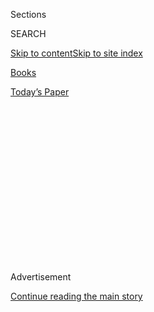 <div id="app">

<div>

<div>

<div>

<div class="NYTAppHideMasthead css-1q2w90k e1suatyy0">

<div class="section css-ui9rw0 e1suatyy2">

<div class="css-eph4ug er09x8g0">

<div class="css-6n7j50">

</div>

<span class="css-1dv1kvn">Sections</span>

<div class="css-10488qs">

<span class="css-1dv1kvn">SEARCH</span>

</div>

[Skip to content](#site-content)[Skip to site
index](#site-index)

</div>

<div id="masthead-section-label" class="css-1wr3we4 eaxe0e00">

[Books](https://www.nytimes3xbfgragh.onion/section/books)

</div>

<div class="css-10698na e1huz5gh0">

</div>

</div>

<div id="masthead-bar-one" class="section hasLinks css-15hmgas e1csuq9d3">

<div class="css-uqyvli e1csuq9d0">

</div>

<div class="css-1uqjmks e1csuq9d1">

</div>

<div class="css-9e9ivx">

[](https://myaccount.nytimes3xbfgragh.onion/auth/login?response_type=cookie&client_id=vi)

</div>

<div class="css-1bvtpon e1csuq9d2">

[Today’s
Paper](https://www.nytimes3xbfgragh.onion/section/todayspaper)

</div>

</div>

</div>

</div>

<div data-aria-hidden="false">

<div id="site-content" data-role="main">

<div>

<div class="css-1aor85t" style="opacity:0.000000001;z-index:-1;visibility:hidden">

<div class="css-1hqnpie">

<div class="css-epjblv">

<span class="css-17xtcya">[Books](/section/books)</span><span class="css-x15j1o">|</span><span class="css-fwqvlz">Colum
McCann’s New Novel Makes a Good-Intentioned Collage Out of Real
Tragedy</span>

</div>

<div class="css-k008qs">

<div class="css-1iwv8en">

<span class="css-18z7m18"></span>

<div>

</div>

</div>

<span class="css-1n6z4y">https://nyti.ms/38C1s3I</span>

<div class="css-1705lsu">

<div class="css-4xjgmj">

<div class="css-4skfbu" data-role="toolbar" data-aria-label="Social Media Share buttons, Save button, and Comments Panel with current comment count" data-testid="share-tools">

  - 
  - 
  - 
  - 
    
    <div class="css-6n7j50">
    
    </div>

  - 
  - 

</div>

</div>

</div>

</div>

</div>

</div>

<div id="NYT_TOP_BANNER_REGION" class="css-13pd83m">

</div>

<div id="top-wrapper" class="css-1sy8kpn">

<div id="top-slug" class="css-l9onyx">

Advertisement

</div>

[Continue reading the main
story](#after-top)

<div class="ad top-wrapper" style="text-align:center;height:100%;display:block;min-height:250px">

<div id="top" class="place-ad" data-position="top" data-size-key="top">

</div>

</div>

<div id="after-top">

</div>

</div>

<div id="sponsor-wrapper" class="css-1hyfx7x">

<div id="sponsor-slug" class="css-19vbshk">

Supported by

</div>

[Continue reading the main
story](#after-sponsor)

<div id="sponsor" class="ad sponsor-wrapper" style="text-align:center;height:100%;display:block">

</div>

<div id="after-sponsor">

</div>

</div>

[Books of The
Times](/column/books-of-the-times "Books of The Times")

<div class="css-1vkm6nb ehdk2mb0">

# Colum McCann’s New Novel Makes a Good-Intentioned Collage Out of Real Tragedy

</div>

<div class="css-xt80pu e12qa4dv0">

<div class="css-18e8msd">

<div class="css-vp77d3 epjyd6m0">

<div class="css-1baulvz">

By [<span class="css-1baulvz last-byline" itemprop="name">Dwight
Garner</span>](https://www.nytimes3xbfgragh.onion/by/dwight-garner)

</div>

</div>

  - 
    
    <div class="css-ld3wwf e16638kd2">
    
    Feb. 19,
    2020
    
    </div>

  - 
    
    <div class="css-4xjgmj">
    
    <div class="css-d8bdto" data-role="toolbar" data-aria-label="Social Media Share buttons, Save button, and Comments Panel with current comment count" data-testid="share-tools">
    
      - 
      - 
      - 
      - 
        
        <div class="css-6n7j50">
        
        </div>
    
      - 
      - 
    
    </div>
    
    </div>

</div>

</div>

<div class="css-79elbk" data-testid="photoviewer-wrapper">

<div class="css-z3e15g" data-testid="photoviewer-wrapper-hidden">

</div>

<div class="css-1a48zt4 ehw59r15" data-testid="photoviewer-children">

![<span class="css-cnj6d5 e1z0qqy90" itemprop="copyrightHolder"><span class="css-1ly73wi e1tej78p0">Credit...</span><span><span>Sonny
Figueroa/The New York
Times</span></span></span>](https://static01.graylady3jvrrxbe.onion/images/2020/02/20/books/19bookmccann1/19bookmccann1-articleLarge.jpg?quality=75&auto=webp&disable=upscale)

</div>

</div>

<div class="css-170u9t6">

<div class="css-u7fh8e">

<div class="css-79elbk">

Buy Book<span data-aria-hidden="true">
    ▾</span>

  - [Amazon](https://www.amazon.com/gp/search?index=books&tag=NYTBSREV-20&field-keywords=Apeirogon+Colum+McCann)
  - [Apple
    Books](https://du-gae-books-dot-nyt-du-prd.appspot.com/buy?title=Apeirogon&author=Colum+McCann)
  - [Barnes and
    Noble](https://www.anrdoezrs.net/click-7990613-11819508?url=https%3A%2F%2Fwww.barnesandnoble.com%2Fw%2F%3Fean%3D9781400069606)
  - [Books-A-Million](https://www.anrdoezrs.net/click-7990613-35140?url=https%3A%2F%2Fwww.booksamillion.com%2Fp%2FApeirogon%2FColum%2BMcCann%2F9781400069606)
  - [Bookshop](https://bookshop.org/a/3546/9781400069606)
  - [Indiebound](https://www.indiebound.org/book/9781400069606?aff=NYT)

</div>

When you purchase an independently reviewed book through our site, we
earn an affiliate
commission.

</div>

</div>

<div class="section meteredContent css-1r7ky0e" name="articleBody" itemprop="articleBody">

<div class="css-1fanzo5 StoryBodyCompanionColumn">

<div class="css-53u6y8">

Colum McCann’s new novel, “Apeirogon,” is based on an uplifting true
story. It’s about two fathers — Rami Elhanan, an Israeli, and Bassam
Aramin, a Palestinian — who each lost a young daughter to senseless
violence. They have become friends and work together, through an
organization called Combatants for Peace, to bring the opposing sides
together.

McCann takes their story and drops it to the ground, where it shatters.
To read “Apeirogon” is to watch him pick up the shards. As befits a
writer who ruminates about the nature of storytelling, there are 1,001
of these shards, each numbered, in a homage to “One Thousand and One
Nights,” the collection of Middle Eastern folk tales.

This is an early warning sign. It is possible to admire “One Thousand
and One Nights” while having learned through hard experience that a
writer who derives too much inspiration from it is generally one to
avoid, unless what’s desired is a self-inflicted intellectual
glitter-bombing. The Time magazine film critic Stephanie Zacharek,
writing on Twitter, recently called “storytelling” a “jazz-hands word.”
“Apeirogon” is a jazz-hands novel.

In many of McCann’s 1,001 shards, we follow Rami and Bassam in something
like real time. They attend meetings, give lectures, worry about
crossing border checkpoints. In others, we flash back to earlier points
in their lives. From multiple angles, we witness the events that led to
their daughters being killed.

</div>

</div>

<div class="css-1fanzo5 StoryBodyCompanionColumn">

<div class="css-53u6y8">

Rami and Bassam no longer want to silo their suffering. They want for
their grandchildren what the narrator of the Israeli writer David
Grossman’s exquisite novel [“See Under:
Love”](https://www.nytimes3xbfgragh.onion/1989/04/04/books/books-of-the-times-wrestling-with-the-beast-of-the-holocaust.html)
wanted, “to live in this world from birth to death and know nothing of
war.” You sense you would like Rami and Bassam if you got to know them.

But we are not allowed to settle into the texture and nuance of their
experience. We’re evicted from the narrative on almost every page so
that McCann can tweezer in arty and only vaguely relevant facts about
birds, or about John Cage’s music, or about the Dead Sea Scrolls or the
derivation of the word “dextrose.”

He’s going for a collage effect. He’d like to chime with Shirley
MacLaine in “The Apartment,” who looks into a broken mirror and says to
Jack Lemmon: “I like it that way. Makes me look the way I feel.”

McCann’s shards are set apart from one another on the page by a
thumb’s-width of white space. They are tiles without grout. This
trending method of organizing a novel (for example, [Jenny
Offill](https://www.nytimes3xbfgragh.onion/2020/01/31/books/review-weather-jenny-offill.html))
is not yet insufferable but has a trap door: It exaggerates a writer’s
weaknesses.

<div class="css-79elbk" data-testid="photoviewer-wrapper">

<div class="css-z3e15g" data-testid="photoviewer-wrapper-hidden">

</div>

<div class="css-1a48zt4 ehw59r15" data-testid="photoviewer-children">

<div class="css-zgakxe erfvjey0">

<span class="css-1ly73wi e1tej78p0">Image</span>

<div class="css-zjzyr8">

<div data-testid="lazyimage-container" style="height:580px">

</div>

</div>

</div>

<span class="css-16f3y1r e13ogyst0" data-aria-hidden="true">Colum
McCann, whose new novel is
“Apeirogon.”</span><span class="css-cnj6d5 e1z0qqy90" itemprop="copyrightHolder"><span class="css-1ly73wi e1tej78p0">Credit...</span><span>Elizabeth
Eagle</span></span>

</div>

</div>

Offill’s weakness is that, despite her comic tone, her wit can fizzle.
McCann’s is that, even in his best novels, such as the National Book
Award-winning [“Let the Great World
Spin”](https://www.nytimes3xbfgragh.onion/2009/08/02/books/review/Mahler-t.html)
(2009), his work can be humorless and self-important.

</div>

</div>

<div class="css-1fanzo5 StoryBodyCompanionColumn">

<div class="css-53u6y8">

“Apeirogon” — the title refers to a shape with a limitless number of
sides — is so solemn, so certain of its own goodness and moral value,
that it tips almost instantly over into camp, into corn. It’s as if the
author were gunning for the Paulo Coelho Chair in Maudlin Schlock.

In an author’s note at the front of this novel, McCann writes: “We live
our lives, suggested Rilke, in widening circles that reach out across
the entire expanse.” McCann has a gift for quoting others at their most
flatulent: “The only interesting thing is to live, said Mitterand”;
“Hertzl wrote: If you divide death by life, you will find a circle.”

For added effect, McCann repeats lines he likes, such as the Mitterand
quote, again and again. Often these phrases are his own, such as “the
rim of a tightening lung.”

McCann’s numbered shards — they ascend from 1 to 500, then turn and
begin to descend — offer structure in place of content. “Apeirogon” is
not a meal but a table littered with ingredients: a paw of garlic, a
frozen lamb shank, two potatoes, a big knob of celeriac, three peas.

When you insist on a lot of white space between paragraphs and sometimes
between single sentences, and if your work is humid, the effect can
unintentionally verge on the amusing. Each sentence has an
apricot-colored scarf tied around its neck. And it’s as if the reader
has been given 10 seconds and a bong hit between each one; time to
squint and nod and say, “So true.”

A sampling of those sentences: “He had learned that the cure for fate
was patience”; “In a letter to Rami, Bassam wrote that one of the
principal qualities of pain is that it demands to be defeated first,
then understood”; “The geese are said to bring news of the dead to the
heavens.”

</div>

</div>

<div class="css-1fanzo5 StoryBodyCompanionColumn">

<div class="css-53u6y8">

As with Bob Geldof speaking of Ethiopian famine at the time of Live Aid,
McCann’s ardor is unmistakable. He is a well-meaning man. But his
analysis of the predicaments that face the Middle East is not raw or
original or sophisticated. His message is optimistic — we need to talk
more, and understand each other’s humanity — and banal. “Apeirogon” is
like a political memoir that bangs on about the importance of
bipartisanship as if the senator had, just this morning, arrived at the
idea.

Great writing, Walt Whitman wrote, is composed of words that are
“whirled like chain-shot rocks.” Enough rocks have been whirled in the
Middle East. And this novel is only tossing around pillows.

</div>

</div>

</div>

<div>

</div>

<div>

</div>

<div>

</div>

<div>

<div id="bottom-wrapper" class="css-1ede5it">

<div id="bottom-slug" class="css-l9onyx">

Advertisement

</div>

[Continue reading the main
story](#after-bottom)

<div id="bottom" class="ad bottom-wrapper" style="text-align:center;height:100%;display:block;min-height:90px">

</div>

<div id="after-bottom">

</div>

</div>

</div>

</div>

</div>

## Site Index

<div>

</div>

## Site Information Navigation

  - [© <span>2020</span> <span>The New York Times
    Company</span>](https://help.nytimes3xbfgragh.onion/hc/en-us/articles/115014792127-Copyright-notice)

<!-- end list -->

  - [NYTCo](https://www.nytco.com/)
  - [Contact
    Us](https://help.nytimes3xbfgragh.onion/hc/en-us/articles/115015385887-Contact-Us)
  - [Work with us](https://www.nytco.com/careers/)
  - [Advertise](https://nytmediakit.com/)
  - [T Brand Studio](http://www.tbrandstudio.com/)
  - [Your Ad
    Choices](https://www.nytimes3xbfgragh.onion/privacy/cookie-policy#how-do-i-manage-trackers)
  - [Privacy](https://www.nytimes3xbfgragh.onion/privacy)
  - [Terms of
    Service](https://help.nytimes3xbfgragh.onion/hc/en-us/articles/115014893428-Terms-of-service)
  - [Terms of
    Sale](https://help.nytimes3xbfgragh.onion/hc/en-us/articles/115014893968-Terms-of-sale)
  - [Site
    Map](https://spiderbites.nytimes3xbfgragh.onion)
  - [Help](https://help.nytimes3xbfgragh.onion/hc/en-us)
  - [Subscriptions](https://www.nytimes3xbfgragh.onion/subscription?campaignId=37WXW)

</div>

</div>

</div>

</div>
